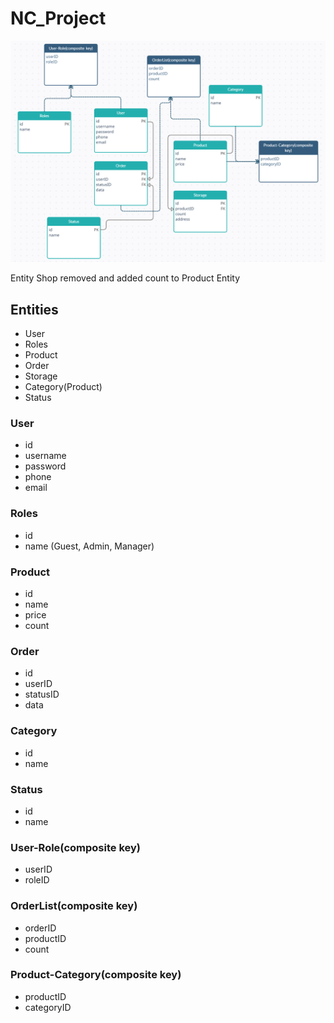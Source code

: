 # NC_Project

![Entyties](https://github.com/Aliluev/NC_Project/blob/main/Entities2.png)

Entity Shop removed and added count to Product Entity

## Entities
* User
* Roles
* Product
* Order
* Storage
* Category(Product)
* Status

### User
* id
* username
* password
* phone
* email

### Roles
* id
* name (Guest, Admin, Manager)

### Product 
* id
* name
* price
* count

### Order
* id
* userID
* statusID
* data


### Category
* id
* name 

### Status
* id
* name

### User-Role(composite key)
* userID
* roleID

### OrderList(composite key)
* orderID
* productID
* count

### Product-Category(composite key)
* productID
* categoryID


